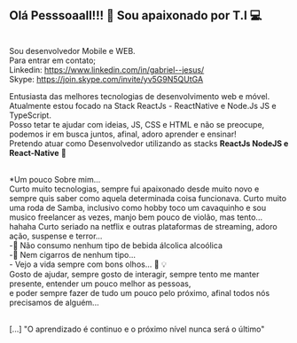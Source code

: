 ## Olá Pesssoaall!!! 👋 Sou apaixonado por T.I 💻

<br/>Sou desenvolvedor Mobile e WEB.
<br/>Para entrar em contato;
<br/>Linkedin: https://www.linkedin.com/in/gabriel--jesus/
<br/>Skype: https://join.skype.com/invite/yv5G9N5QUtGA

Entusiasta das melhores tecnologias de desenvolvimento web e móvel.
<br/>Atualmente estou focado na Stack ReactJs - ReactNative e Node.Js JS e TypeScript.
<br/>Posso tetar te ajudar com ideias, JS, CSS e HTML e não se preocupe, podemos ir em busca juntos, afinal, adoro aprender e ensinar!
<br/>Pretendo atuar como Desenvolvedor utilizando as stacks <strong>ReactJs NodeJS e React-Native</strong> 🙌

<br/>*Um pouco Sobre mim...
<br/>Curto muito tecnologias, sempre fui apaixonado desde muito novo e sempre quis saber como aquela determinada coisa funcionava. Curto muito uma roda de Samba, inclusivo como hobby toco um cavaquinho e sou musico freelancer as vezes, manjo bem pouco de violão, mas tento... hahaha Curto seriado na netflix e outras plataformas de streaming, adoro ação, suspense e terror...
<br/>-🚫 Não consumo nenhum tipo de bebida álcolica alcoólica
<br/>-🚫 Nem cigarros de nenhum tipo...
<br/>- Vejo a vida sempre com bons olhos... 🚀 💡
<br/>Gosto de ajudar, sempre gosto de interagir, sempre tento me manter presente, entender um pouco melhor as pessoas, 
<br/>e poder sempre fazer de tudo um pouco pelo próximo, afinal todos nós precisamos de alguém...

<br/>[...] "O aprendizado é continuo e o próximo nível nunca será o último"
